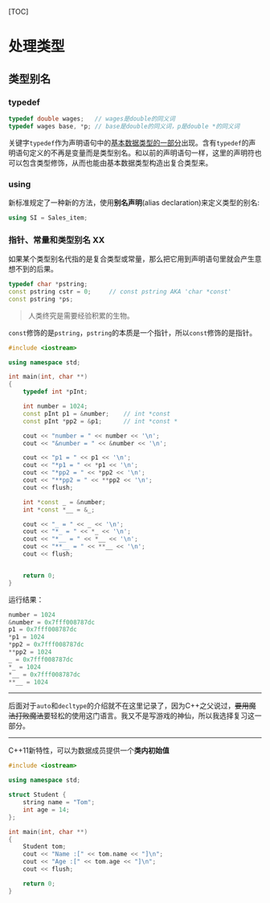 [TOC]

# 处理类型

## 类型别名

### typedef

```cpp
typedef double wages;	// wages是double的同义词
typedef wages base, *p;	// base是double的同义词，p是double *的同义词
```

关键字`typedef`作为声明语句中的<u>基本数据类型的一部分</u>出现。含有`typedef`的声明语句定义的不再是变量而是类型别名。和以前的声明语句一样，这里的声明符也可以包含类型修饰，从而也能由基本数据类型构造出复合类型来。

### using

新标准规定了一种新的方法，使用**别名声明**(alias declaration)来定义类型的别名:

```cpp
using SI = Sales_item;
```

### 指针、常量和类型别名 XX

如果某个类型别名代指的是复合类型或常量，那么把它用到声明语句里就会产生意想不到的后果。

```cpp
typedef char *pstring;
const pstring cstr = 0;		// const pstring AKA 'char *const'
const pstring *ps;
```

> 人类终究是需要经验积累的生物。

`const`修饰的是`pstring`，`pstring`的本质是一个指针，所以`const`修饰的是指针。

```cpp
#include <iostream>

using namespace std;

int main(int, char **)
{
    typedef int *pInt;

    int number = 1024;
    const pInt p1 = &number;    // int *const
    const pInt *pp2 = &p1;      // int *const *

    cout << "number = " << number << '\n';
    cout << "&number = " << &number << '\n';

    cout << "p1 = " << p1 << '\n';
    cout << "*p1 = " << *p1 << '\n';
    cout << "*pp2 = " << *pp2 << '\n';
    cout << "**pp2 = " << **pp2 << '\n';
    cout << flush;

    int *const _ = &number;
    int *const *__ = &_;

    cout << "_ = " << _ << '\n';
    cout << "*_ = " << *_ << '\n';
    cout << "*__ = " << *__ << '\n';
    cout << "**__ = " << **__ << '\n';
    cout << flush;


    return 0;
}
```

运行结果：

```cpp
number = 1024
&number = 0x7fff008787dc
p1 = 0x7fff008787dc
*p1 = 1024
*pp2 = 0x7fff008787dc
**pp2 = 1024
_ = 0x7fff008787dc
*_ = 1024
*__ = 0x7fff008787dc
**__ = 1024
```

------

后面对于`auto`和`decltype`的介绍就不在这里记录了，因为C++之父说过，~~要用魔法打败魔法~~要轻松的使用这门语言。我又不是写游戏的神仙，所以我选择复习这一部分。

---



C++11新特性，可以为数据成员提供一个**类内初始值**

```cpp
#include <iostream>

using namespace std;

struct Student {
    string name = "Tom";
    int age = 14;
};

int main(int, char **)
{
    Student tom;
    cout << "Name :[" << tom.name << "]\n";
    cout << "Age :[" << tom.age << "]\n";
    cout << flush;

    return 0;
}
```

